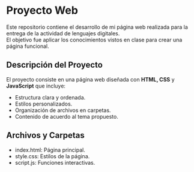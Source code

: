 # Proyecto Web 

Este repositorio contiene el desarrollo de mi página web realizada para la entrega de la actividad de lenguajes digitales.  
El objetivo fue aplicar los conocimientos vistos en clase para crear una página funcional.

## Descripción del Proyecto
El proyecto consiste en una página web diseñada con **HTML, CSS** y **JavaScript**  que incluye:
- Estructura clara y ordenada.
- Estilos personalizados.
- Organización de archivos en carpetas.
- Contenido de acuerdo al tema propuesto.

## Archivos y Carpetas
- index.html: Página principal.
- style.css: Estilos de la página.
- script.js: Funciones interactivas.
